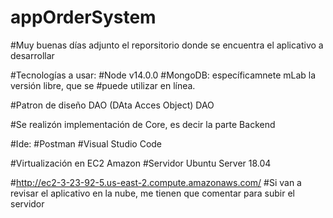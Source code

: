 # appOrderSystem
#Muy buenas días adjunto el reporsitorio donde se encuentra el aplicativo a desarrollar

#Tecnologías a usar:
#Node v14.0.0
#MongoDB:  específicamnete mLab la versión libre, que se #puede utilizar en línea.

#Patron de diseño DAO (DAta Acces Object) DAO

#Se realizón implementación de Core, es decir la parte Backend

#Ide:
#Postman
#Visual Studio Code

#Virtualización en EC2 Amazon 
#Servidor Ubuntu Server 18.04

#http://ec2-3-23-92-5.us-east-2.compute.amazonaws.com/
#Si van a revisar el aplicativo en la nube, me tienen que comentar para subir el servidor





